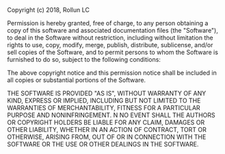 Copyright (c) 2018, Rollun LC

Permission is hereby granted, free of charge, to any person obtaining a copy of this software
and associated documentation files (the "Software"), to deal in the Software without restriction,
including without limitation the rights to use, copy, modify, merge, publish, distribute, sublicense,
and/or sell copies of the Software, and to permit persons to whom the Software is furnished to do so,
subject to the following conditions:

The above copyright notice and this permission notice shall be included in all copies
or substantial portions of the Software.

THE SOFTWARE IS PROVIDED "AS IS", WITHOUT WARRANTY OF ANY KIND, EXPRESS OR IMPLIED,
INCLUDING BUT NOT LIMITED TO THE WARRANTIES OF MERCHANTABILITY, FITNESS FOR A PARTICULAR PURPOSE AND NONINFRINGEMENT.
 N NO EVENT SHALL THE AUTHORS OR COPYRIGHT HOLDERS BE LIABLE FOR ANY CLAIM, DAMAGES OR OTHER LIABILITY,
 WHETHER IN AN ACTION OF CONTRACT, TORT OR OTHERWISE, ARISING FROM, OUT OF OR IN CONNECTION WITH THE SOFTWARE
 OR THE USE OR OTHER DEALINGS IN THE SOFTWARE.